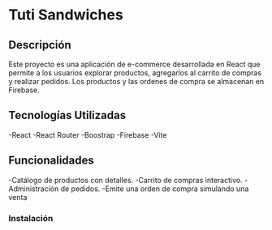 # Tuti Sandwiches
## Descripción
Este proyecto es una aplicación de e-commerce desarrollada en React que permite a los usuarios explorar productos, agregarlos al carrito de compras y realizar pedidos. Los productos y las ordenes de compra se almacenan en Firebase.

## Tecnologías Utilizadas
-React
-React Router
-Boostrap
-Firebase
-Vite

## Funcionalidades
-Catálogo de productos con detalles.
-Carrito de compras interactivo.
-Administración de pedidos.
-Emite una orden de compra simulando una venta

### Instalación